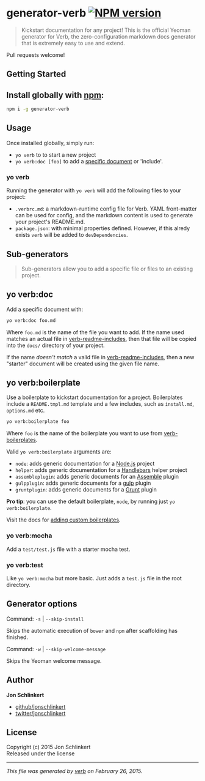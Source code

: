 # generator-verb [![NPM version](https://badge.fury.io/js/generator-verb.svg)](http://badge.fury.io/js/generator-verb)

> Kickstart documentation for any project! This is the official Yeoman generator for Verb, the zero-configuration markdown docs generator that is extremely easy to use and extend.

Pull requests welcome!

## Getting Started

## Install globally with [npm](npmjs.org):

```bash
npm i -g generator-verb
```

## Usage
Once installed globally, simply run:

* `yo verb` to to start a new project
* `yo verb:doc [foo]` to add a [specific document](https://github.com/assemble/verb-readme-includes) or 'include'.

### yo verb

Running the generator with `yo verb` will add the following files to your project:

* `.verbrc.md`: a markdown-runtime config file for Verb. YAML front-matter can be used for config, and the markdown content is used to generate your project's README.md.
* `package.json`: with minimal properties defined. However, if this alredy exists `verb` will be added to `devDependencies`.



## Sub-generators
> Sub-generators allow you to add a specific file or files to an existing project.

## yo verb:doc

Add a specific document with:

```bash
yo verb:doc foo.md
```

Where `foo.md` is the name of the file you want to add. If the name used matches an actual file in [verb-readme-includes](https://github.com/assemble/verb-readme-includes), then that file will be copied into the `docs/` directory of your project.

If the name _doesn't match_ a valid file in [verb-readme-includes](https://github.com/assemble/verb-readme-includes), then a new "starter" document will be created using the given file name.

## yo verb:boilerplate

Use a boilerplate to kickstart documentation for a project. Boilerplates include a `README.tmpl.md` template and a few includes, such as `install.md`, `options.md` etc.

```bash
yo verb:boilerplate foo
```

Where `foo` is the name of the boilerplate you want to use from [verb-boilerplates](https://github.com/assemble/verb-boilerplates).

Valid `yo verb:boilerplate` arguments are:

* `node`: adds generic documentation for a [Node.js](nodejs.org) project
* `helper`: adds generic documentation for a [Handlebars](handlebarsjs.com) helper project
* `assembleplugin`: adds generic documents for an [Assemble](https://github.com/assemble/assemble) plugin
* `gulpplugin`: adds generic documents for a [gulp](gulpjs.com) plugin
* `gruntplugin`: adds generic documents for a [Grunt](gruntjs.com) plugin

**Pro tip**: you can use the default boilerplate, `node`, by running just `yo verb:boilerplate`.

Visit the docs for [adding custom boilerplates](./docs/custom-boilerplates.md).

### yo verb:mocha

Add a `test/test.js` file with a starter mocha test.

### yo verb:test

Like `yo verb:mocha` but more basic. Just adds a `test.js` file in the root directory.



## Generator options
Command: `-s` | `--skip-install`

Skips the automatic execution of `bower` and `npm` after scaffolding has finished.

Command: `-w` | `--skip-welcome-message`

Skips the Yeoman welcome message.



## Author

**Jon Schlinkert**
 
+ [github/jonschlinkert](https://github.com/jonschlinkert)
+ [twitter/jonschlinkert](http://twitter.com/jonschlinkert) 

## License
Copyright (c) 2015 Jon Schlinkert  
Released under the  license

***

_This file was generated by [verb](https://github.com/assemble/verb) on February 26, 2015._
